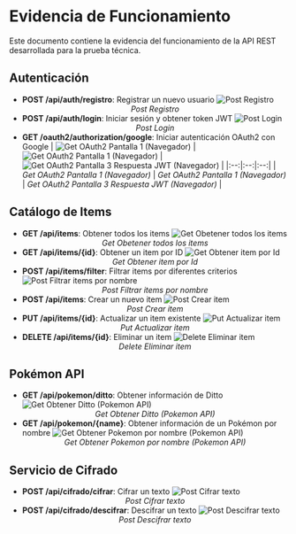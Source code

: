 # Evidencia de Funcionamiento

Este documento contiene la evidencia del funcionamiento de la API REST desarrollada para la prueba técnica.

## Autenticación

- **POST /api/auth/registro**: Registrar un nuevo usuario
  ![Post Registro](ScreenShots/Post%20Registro.png)
  <div align="center"><em>Post Registro</em></div>
- **POST /api/auth/login**: Iniciar sesión y obtener token JWT
  ![Post Login](ScreenShots/Post%20Login.png)
  <div align="center"><em>Post Login</em></div>
- **GET /oauth2/authorization/google**: Iniciar autenticación OAuth2 con Google
  | ![Get OAuth2 Pantalla 1 (Navegador)](ScreenShots/Get%20OAuth2%20Pantalla%201%20(Navegador).png) | ![Get OAuth2 Pantalla 1 (Navegador)](ScreenShots/Get%20OAuth2%20Pantalla%202%20(Navegador).png) | ![Get OAuth2 Pantalla 3 Respuesta JWT (Navegador)](ScreenShots/Get%20OAuth2%20Pantalla%203%20Respuesta%20JWT%20(Navegador).png) |
  |:--:|:--:|:--:|
  | <em>Get OAuth2 Pantalla 1 (Navegador)</em> | <em>Get OAuth2 Pantalla 1 (Navegador)</em> | <em>Get OAuth2 Pantalla 3 Respuesta JWT (Navegador)</em> |


## Catálogo de Items

- **GET /api/items**: Obtener todos los items
  ![Get Obetener todos los items](ScreenShots/Get%20Obetener%20todos%20los%20items.png)
  <div align="center"><em>Get Obetener todos los items</em></div>
- **GET /api/items/{id}**: Obtener un item por ID
  ![Get Obtener item por Id](ScreenShots/Get%20Obtener%20item%20por%20Id.png)
  <div align="center"><em>Get Obtener item por Id</em></div>
- **POST /api/items/filter**: Filtrar items por diferentes criterios
  ![Post Filtrar items por nombre](ScreenShots/Post%20Filtrar%20items%20por%20nombre.png)
  <div align="center"><em>Post Filtrar items por nombre</em></div>
- **POST /api/items**: Crear un nuevo item
  ![Post Crear item](ScreenShots/Post%20Crear%20item.png)
  <div align="center"><em>Post Crear item</em></div>
- **PUT /api/items/{id}**: Actualizar un item existente
  ![Put Actualizar item](ScreenShots/Put%20Actualizar%20item.png)
  <div align="center"><em>Put Actualizar item</em></div>
- **DELETE /api/items/{id}**: Eliminar un item
  ![Delete Eliminar item](ScreenShots/Delete%20Eliminar%20item.png)
  <div align="center"><em>Delete Eliminar item</em></div>

## Pokémon API

- **GET /api/pokemon/ditto**: Obtener información de Ditto
  ![Get Obtener Ditto (Pokemon API)](ScreenShots/Get%20Obtener%20Ditto%20(Pokemon%20API).png)
  <div align="center"><em>Get Obtener Ditto (Pokemon API)</em></div>
- **GET /api/pokemon/{name}**: Obtener información de un Pokémon por nombre
  ![Get Obtener Pokemon por nombre (Pokemon API)](ScreenShots/Get%20Obtener%20Pokemon%20por%20nombre%20(Pokemon%20API).png)
  <div align="center"><em>Get Obtener Pokemon por nombre (Pokemon API)</em></div>

## Servicio de Cifrado

- **POST /api/cifrado/cifrar**: Cifrar un texto
  ![Post Cifrar texto](ScreenShots/Post%20Cifrar%20texto.png)
  <div align="center"><em>Post Cifrar texto</em></div>
- **POST /api/cifrado/descifrar**: Descifrar un texto
  ![Post Descifrar texto](ScreenShots/Post%20Descifrar%20texto.png)
  <div align="center"><em>Post Descifrar texto</em></div>